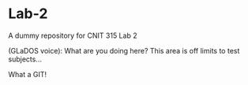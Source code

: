 # Lab-2
A dummy repository for CNIT 315 Lab 2

(GLaDOS voice): What are you doing here? This area is off limits to test subjects...

What a GIT!
